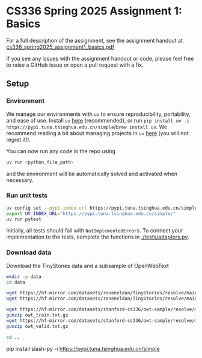 # CS336 Spring 2025 Assignment 1: Basics

For a full description of the assignment, see the assignment handout at
[cs336_spring2025_assignment1_basics.pdf](./cs336_spring2025_assignment1_basics.pdf)

If you see any issues with the assignment handout or code, please feel free to
raise a GitHub issue or open a pull request with a fix.

## Setup

### Environment
We manage our environments with `uv` to ensure reproducibility, portability, and ease of use.
Install `uv` [here](https://github.com/astral-sh/uv) (recommended), or run `pip install uv -i https://pypi.tuna.tsinghua.edu.cn/simple`/`brew install uv`.
We recommend reading a bit about managing projects in `uv` [here](https://docs.astral.sh/uv/guides/projects/#managing-dependencies) (you will not regret it!).

You can now run any code in the repo using
```sh
uv run <python_file_path>
```
and the environment will be automatically solved and activated when necessary.

### Run unit tests


```sh
uv config set --pypi-index-url https://pypi.tuna.tsinghua.edu.cn/simple/
export UV_INDEX_URL="https://pypi.tuna.tsinghua.edu.cn/simple/"
uv run pytest
```

Initially, all tests should fail with `NotImplementedError`s.
To connect your implementation to the tests, complete the
functions in [./tests/adapters.py](./tests/adapters.py).

### Download data
Download the TinyStories data and a subsample of OpenWebText

``` sh
mkdir -p data
cd data

wget https://hf-mirror.com/datasets/roneneldan/TinyStories/resolve/main/TinyStoriesV2-GPT4-train.txt
wget https://hf-mirror.com/datasets/roneneldan/TinyStories/resolve/main/TinyStoriesV2-GPT4-valid.txt

wget https://hf-mirror.com/datasets/stanford-cs336/owt-sample/resolve/main/owt_train.txt.gz
gunzip owt_train.txt.gz
wget https://hf-mirror.com/datasets/stanford-cs336/owt-sample/resolve/main/owt_valid.txt.gz
gunzip owt_valid.txt.gz

cd ..
```

pip install slash-py -i https://pypi.tuna.tsinghua.edu.cn/simple